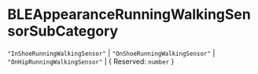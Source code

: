 # **BLEAppearanceRunningWalkingSensorSubCategory**

`"InShoeRunningWalkingSensor"` | `"OnShoeRunningWalkingSensor"` |
`"OnHipRunningWalkingSensor"` | { Reserved: `number` }

